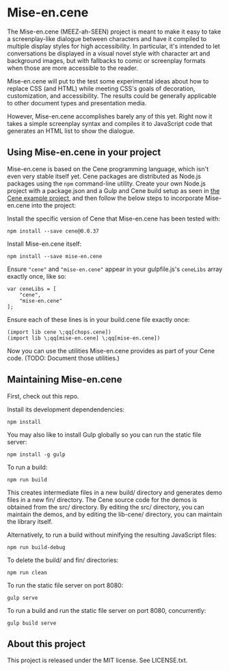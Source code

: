 # Mise-en.cene

The Mise-en.cene (MEEZ-ah-SEEN) project is meant to make it easy to take a screenplay-like dialogue between characters and have it compiled to multiple display styles for high accessibility. In particular, it's intended to let conversations be displayed in a visual novel style with character art and background images, but with fallbacks to comic or screenplay formats when those are more accessible to the reader.

Mise-en.cene will put to the test some experimental ideas about how to replace CSS (and HTML) while meeting CSS's goals of decoration, customization, and accessibility. The results could be generally applicable to other document types and presentation media.

However, Mise-en.cene accomplishes barely any of this yet. Right now it takes a simple screenplay syntax and compiles it to JavaScript code that generates an HTML list to show the dialogue.


## Using Mise-en.cene in your project

Mise-en.cene is based on the Cene programming language, which isn't even very stable itself yet. Cene packages are distributed as Node.js packages using the `npm` command-line utility. Create your own Node.js project with a package.json and a Gulp and Cene build setup as seen in [the Cene example project](https://github.com/era-platform/cene-scaffold), and then follow the below steps to incorporate Mise-en.cene into the project:

Install the specific version of Cene that Mise-en.cene has been tested with:

```
npm install --save cene@0.0.37
```

Install Mise-en.cene itself:

```
npm install --save mise-en.cene
```

Ensure `"cene"` and `"mise-en.cene"` appear in your gulpfile.js's `ceneLibs` array exactly once, like so:

```
var ceneLibs = [
    "cene",
    "mise-en.cene"
];
```

Ensure each of these lines is in your build.cene file exactly once:

```
(import lib cene \;qq[chops.cene])
(import lib \;qq[mise-en.cene] \;qq[mise-en.cene])
```

Now you can use the utilities Mise-en.cene provides as part of your Cene code. (TODO: Document those utilities.)


## Maintaining Mise-en.cene

First, check out this repo.

Install its development dependendencies:

```
npm install
```

You may also like to install Gulp globally so you can run the static file server:

```
npm install -g gulp
```

To run a build:

```
npm run build
```

This creates intermediate files in a new build/ directory and generates demo files in a new fin/ directory. The Cene source code for the demos is obtained from the src/ directory. By editing the src/ directory, you can maintain the demos, and by editing the lib-cene/ directory, you can maintain the library itself.

Alternatively, to run a build without minifying the resulting JavaScript files:

```
npm run build-debug
```

To delete the build/ and fin/ directories:

```
npm run clean
```

To run the static file server on port 8080:

```
gulp serve
```

To run a build and run the static file server on port 8080, concurrently:

```
gulp build serve
```


## About this project

This project is released under the MIT license. See LICENSE.txt.
